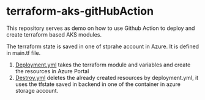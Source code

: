 # terraform-aks-gitHubAction

This repository serves as demo on how to use Github Action to deploy and create terraform based AKS modules.

The terraform state is saved in one of stprahe account in Azure. It is defined in main.tf file.

1. [Deployment.yml](https://github.com/championshuttler/terraform-aks-ghAction/blob/main/.github/workflows/aks-deployment.yml) takes the terraform module and variables and create the resources in Azure Portal
2. [Destroy.yml](https://github.com/championshuttler/terraform-aks-ghAction/blob/main/.github/workflows/aks-destroy.yml) deletes the already created resources by deployment.yml, it uses the tfstate saved in backend in one of the container in azure storage account.

